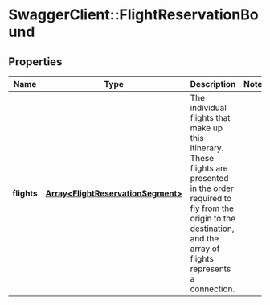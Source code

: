 # SwaggerClient::FlightReservationBound

## Properties
Name | Type | Description | Notes
------------ | ------------- | ------------- | -------------
**flights** | [**Array&lt;FlightReservationSegment&gt;**](FlightReservationSegment.md) | The individual flights that make up this itinerary. These flights are presented in the order required to fly from the origin to the destination, and the array of flights represents a connection. | 


